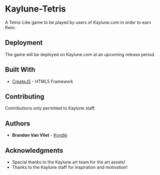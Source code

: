 # Kaylune-Tetris

A Tetris-Like game to be played by users of Kaylune.com in order to earn Kwin. 

## Deployment

The game will be deployed on Kaylune.com at an upcoming release period. 

## Built With

* [CreateJS](http://www.createjs.com/docs) - HTML5 Framework

## Contributing

Contributions only permitted to Kaylune staff.

## Authors

* **Brandon Van Vliet** - [Kyndle](https://github.com/Kyndle)

## Acknowledgments

* Special thanks to the Kaylune art team for the art assets!
* Thanks to the Kaylune staff for inspiration and motivation!